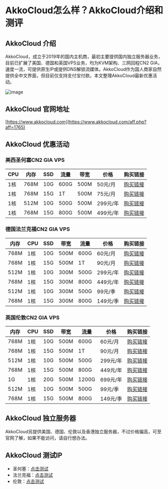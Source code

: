 # AkkoCloud怎么样？AkkoCloud介绍和测评

## AkkoCloud 介绍
AkkoCloud，成立于2019年的国内主机商，最初主要提供国内独立服务器业务，目前已扩展了美国、德国和英国VPS业务，均为KVM架构、三网回程CN2 GIA，速度一流，可提供原生IP或提供DNS解锁流媒体。AkkoCloud作为国人商家自然提供全中文界面，但目前仅支持支付宝付款。本文整理AkkoCloud最新优惠活动。

![image](https://github.com/grummenwan/AkkoCloud/assets/169507543/cfec3840-2dc2-4a27-9391-7a603edb963d)

## AkkoCloud 官网地址
[https://www.akkocloud.com](https://www.akkocloud.com/aff.php?aff=1765)

## AkkoCloud 优惠活动

### 美西圣何塞CN2 GIA VPS

| CPU  | 内存  | SSD  | 流量 | 带宽 | 价格    | 购买链接 |
|------|-------|------|------|------|---------|----------|
| 1核  | 768M  | 10G  | 600G | 500M | 50元/月 | [购买链接](https://www.akkocloud.com/aff.php?aff=1765&pid=169) |
| 1核  | 768M  | 15G  | 1T   | 500M | 75元/月 | [购买链接](https://www.akkocloud.com/aff.php?aff=1765&pid=177) |
| 1核  | 512M  | 10G  | 500G | 500M | 299元/年 | [购买链接](https://www.akkocloud.com/aff.php?aff=1765&pid=178) |
| 1核  | 768M  | 15G  | 800G | 500M | 499元/年 | [购买链接](https://www.akkocloud.com/aff.php?aff=1765&pid=175) |

### 德国法兰克福CN2 GIA VPS

| 内存  | CPU  | SSD  | 带宽 | 流量 | 价格    | 购买链接 |
|-------|------|------|------|------|---------|----------|
| 768M  | 1核  | 10G  | 500M | 600G | 60元/月 | [购买链接](https://www.akkocloud.com/aff.php?aff=1765&pid=123) |
| 768M  | 1核  | 15G  | 500M | 1T   | 90元/月 | [购买链接](https://www.akkocloud.com/aff.php?aff=1765&pid=125) |
| 512M  | 1核  | 10G  | 300M | 500G | 299元/年 | [购买链接](https://www.akkocloud.com/aff.php?aff=1765&pid=124) |
| 768M  | 1核  | 15G  | 300M | 800G | 449元/年 | [购买链接](https://www.akkocloud.com/aff.php?aff=1765&pid=126) |
| 512M  | 1核  | 10G  | 300M | 500G | 99元/季 | [购买链接](https://www.akkocloud.com/aff.php?aff=1765&pid=167) |
| 768M  | 1核  | 15G  | 300M | 800G | 149元/季 | [购买链接](https://www.akkocloud.com/aff.php?aff=1765&pid=168) |

### 英国伦敦CN2 GIA VPS

| 内存  | CPU  | SSD  | 带宽 | 流量  | 价格    | 购买链接 |
|-------|------|------|------|-------|---------|----------|
| 768M  | 1核  | 10G  | 500M | 600G  | 60元/月 | [购买链接](https://www.akkocloud.com/aff.php?aff=1765&pid=150) |
| 768M  | 1核  | 15G  | 500M | 1T    | 90元/月 | [购买链接](https://www.akkocloud.com/aff.php?aff=1765&pid=152) |
| 512M  | 1核  | 10G  | 500M | 500G  | 299元/年 | [购买链接](https://www.akkocloud.com/aff.php?aff=1765&pid=151) |
| 768M  | 1核  | 15G  | 500M | 800G  | 449元/年 | [购买链接](https://www.akkocloud.com/aff.php?aff=1765&pid=153) |
| 1G    | 1核  | 20G  | 500M | 1200G | 699元/年 | [购买链接](https://www.akkocloud.com/aff.php?aff=1765&pid=184) |
| 512M  | 1核  | 10G  | 500M | 500G  | 99元/季 | [购买链接](https://www.akkocloud.com/aff.php?aff=1765&pid=163) |
| 768M  | 1核  | 15G  | 500M | 800G  | 149元/季 | [购买链接](https://www.akkocloud.com/aff.php?aff=1765&pid=164) |

## AkkoCloud 独立服务器
AkkoCloud另提供美国、德国、伦敦以及香港独立服务器，不过价格偏高，可至官网了解，如果不能访问，请自行想办法。

## AkkoCloud 测试IP
- 圣何塞：[点击测试](http://sjclg.akkocloud.com)
- 法兰克福：[点击测试](http://fralg.akkocloud.com)
- 伦敦：[点击测试](http://lonlg.akkocloud.com)
